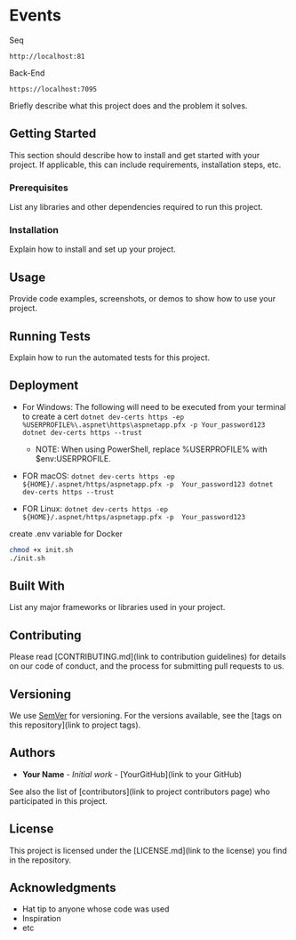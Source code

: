 # Events
Seq
```http request
http://localhost:81
```
Back-End
```http request
https://localhost:7095
```
Briefly describe what this project does and the problem it solves.

## Getting Started

This section should describe how to install and get started with your project. If applicable, this can include requirements, installation steps, etc.

### Prerequisites

List any libraries and other dependencies required to run this project.


### Installation

Explain how to install and set up your project.


## Usage

Provide code examples, screenshots, or demos to show how to use your project.


## Running Tests

Explain how to run the automated tests for this project.



## Deployment

- For Windows: The following will need to be executed from your terminal to create a 
cert `dotnet dev-certs https -ep %USERPROFILE%\.aspnet\https\aspnetapp.pfx -p Your_password123 dotnet dev-certs https --trust`
    - NOTE: When using PowerShell, replace %USERPROFILE% with $env:USERPROFILE.

- FOR macOS: `dotnet dev-certs https -ep ${HOME}/.aspnet/https/aspnetapp.pfx -p 
Your_password123 dotnet dev-certs https --trust`

- FOR Linux: `dotnet dev-certs https -ep ${HOME}/.aspnet/https/aspnetapp.pfx -p 
Your_password123`

create .env variable for Docker
``` sh
chmod +x init.sh
./init.sh
```



## Built With

List any major frameworks or libraries used in your project.

## Contributing

Please read [CONTRIBUTING.md](link to contribution guidelines) for details on our code of conduct, and the process for submitting pull requests to us.

## Versioning

We use [SemVer](http://semver.org/) for versioning. For the versions available, see the [tags on this repository](link to project tags).

## Authors

* **Your Name** - *Initial work* - [YourGitHub](link to your GitHub)

See also the list of [contributors](link to project contributors page) who participated in this project.

## License

This project is licensed under the [LICENSE.md](link to the license) you find in the repository.

## Acknowledgments

* Hat tip to anyone whose code was used
* Inspiration
* etc



